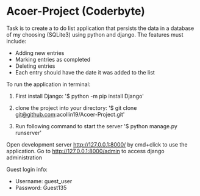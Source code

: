 # Acoer-Project (Coderbyte)
Task is to create a to do list application that persists the data in a database of my choosing (SQLite3) using python and django. The features must include:
- Adding new entries
- Marking entries as completed
- Deleting entries
- Each entry should have the date it was added to the list

To run the application in terminal:
1. First install Django:
'$ python -m pip install Django'

2. clone the project into your directory:
'$ git clone git@github.com:acollin19/Acoer-Project.git'

3. Run following command to start the server
'$ python manage.py runserver'

Open development server http://127.0.0.1:8000/ by cmd+click to use the application.
Go to http://127.0.0.1:8000/admin to access django administration 

Guest login info:
 - Username: guest_user
 - Password: Guest135